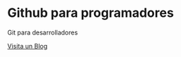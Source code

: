 # Github para programadores

Git para desarrolladores

[Visita un Blog](https://www.instagram.com/codealo/)
